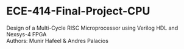 # ECE-414-Final-Project-CPU
Design of a Multi-Cycle RISC Microprocessor using Verilog HDL and Nexsys-4 FPGA
<br>Authors: Munir Hafeel & Andres Palacios
